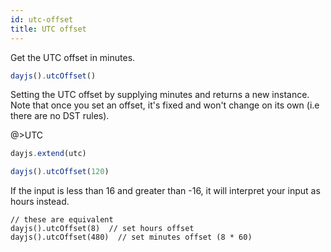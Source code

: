 ```yaml
---
id: utc-offset
title: UTC offset
---
```

Get the UTC offset in minutes.

```js
dayjs().utcOffset()
```

Setting the UTC offset by supplying minutes and returns a new instance. 
Note that once you set an offset, it's fixed and won't change on its own (i.e there are no DST rules).

@>UTC

```js
dayjs.extend(utc)

dayjs().utcOffset(120)
```

If the input is less than 16 and greater than -16, it will interpret your input as hours instead.
```
// these are equivalent
dayjs().utcOffset(8)  // set hours offset
dayjs().utcOffset(480)  // set minutes offset (8 * 60)
```
